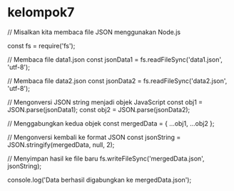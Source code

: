 # kelompok7


// Misalkan kita membaca file JSON menggunakan Node.js

const fs = require('fs');

// Membaca file data1.json
const jsonData1 = fs.readFileSync('data1.json', 'utf-8');

// Membaca file data2.json
const jsonData2 = fs.readFileSync('data2.json', 'utf-8');

// Mengonversi JSON string menjadi objek JavaScript
const obj1 = JSON.parse(jsonData1);
const obj2 = JSON.parse(jsonData2);

// Menggabungkan kedua objek
const mergedData = { ...obj1, ...obj2 };

// Mengonversi kembali ke format JSON
const jsonString = JSON.stringify(mergedData, null, 2);

// Menyimpan hasil ke file baru
fs.writeFileSync('mergedData.json', jsonString);

console.log('Data berhasil digabungkan ke mergedData.json');
